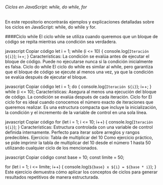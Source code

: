 ###### Ciclos en JavaScript: while, do while, for
En este repositorio encontrarás ejemplos y explicaciones detalladas sobre los ciclos en JavaScript: while, do while y for.

####Ciclo while
El ciclo while se utiliza cuando queremos que un bloque de código se repita mientras una condición sea verdadera.

javascript
Copiar código
let i = 1;
while (i <= 10) {
    console.log(`Iteración ${i}`);
    i++;
}
Características:
La condición se evalúa antes de ejecutar el bloque de código.
Puede no ejecutarse nunca si la condición inicialmente es falsa.
Ciclo do while
El ciclo do while es similar al while, pero garantiza que el bloque de código se ejecute al menos una vez, ya que la condición se evalúa después de ejecutar el bloque.

javascript
Copiar código
let i = 1;
do {
    console.log(`Iteración ${i}`);
    i++;
} while (i <= 10);
Características:
Asegura al menos una ejecución del bloque de código.
La condición se evalúa después de cada iteración.
Ciclo for
El ciclo for es ideal cuando conocemos el número exacto de iteraciones que queremos realizar. Es una estructura compacta que incluye la inicialización, la condición y el incremento de la variable de control en una sola línea.

javascript
Copiar código
for (let i = 1; i <= 10; i++) {
    console.log(`Iteración ${i}`);
}
Características:
Estructura controlada con una variable de control definida internamente.
Perfecto para iterar sobre arreglos y rangos predecibles.
Ejercicio: Tabla de multiplicar del 10
Como ejercicio práctico, se pide imprimir la tabla de multiplicar del 10 desde el número 1 hasta 50 utilizando cualquier ciclo de los mencionados.

javascript
Copiar código
const base = 10;
const limite = 50;

for (let i = 1; i <= limite; i++) {
    console.log(`${base} x ${i} = ${base * i}`);
}
Este ejercicio demuestra cómo aplicar los conceptos de ciclos para generar resultados repetitivos de manera estructurada.


